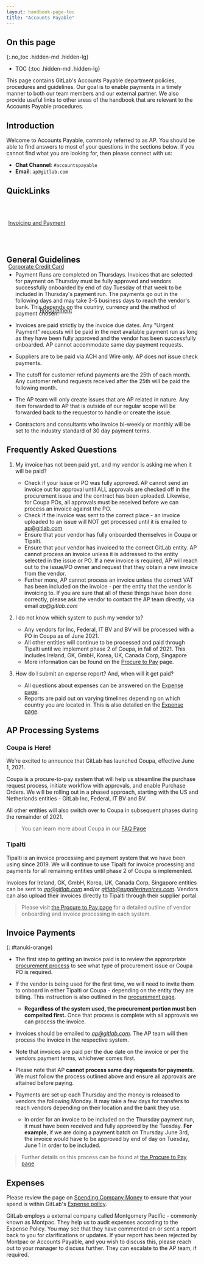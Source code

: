 ```yaml
---
layout: handbook-page-toc
title: "Accounts Payable"
---
```


<link rel="stylesheet" type="text/css" href="/stylesheets/biztech.css" />

## On this page
{:.no_toc .hidden-md .hidden-lg}

- TOC
{:toc .hidden-md .hidden-lg}

This page contains GitLab's Accounts Payable department policies, procedures and guidelines. Our goal is to enable payments in a timely manner to both our team members and our external partner. We also provide useful links to other areas of the handbook that are relevant to the Accounts Payable procedures. 


## <i class="far fa-paper-plane" id="biz-tech-icons"></i> Introduction

Welcome to Accounts Payable, commonly referred to as AP.  You should be able to find answers to most of your questions in the sections below. If you cannot find what you are looking for, then please connect with us:

- **Chat Channel**: `#accountspayable`
- **Email**: `ap@gitlab.com`

## <i class="fas fa-stream" id="biz-tech-icons"></i> QuickLinks

<div class="flex-row" markdown="0" style="height:110px;">
  <a href="/handbook/finance/accounting/#procure-to-pay/" class="btn cta-btn ghost-purple" style="width:250px;margin:5px;display:flex;align-items:center;height:100%;"><span>Invoicing and Payment</span></a>  
  <a href="/handbook/finance/accounting/#credit-card-use-policy/" class="btn cta-btn ghost-purple" style="width:250px;margin:5px;display:flex;align-items:center;height:100%;"><span>Corporate Credit Card</span></a>  
  <a href="/handbook/finance/procurement/" class="btn cta-btn ghost-purple" style="width:250px;margin:5px;display:flex;align-items:center;height:100%;"><span style="margin-left: auto; margin-right: auto;">Procurement</span></a>
</div>

## <i class="fas fa-bullseye" id="biz-tech-icons"></i> General Guidelines

- Payment Runs are completed on Thursdays. Invoices that are selected for payment on Thursday must be fully approved and vendors successfully onboarded by end of day Tuesday of that week to be included in Thursday's payment run. The payments go out in the following days and may take 3-5 business days to reach the vendor's bank. This depends on the country, currency and the method of payment chosen. 

- Invoices are paid strictly by the invoice due dates. Any "Urgent Payment" requests will be paid in the next available payment run as long as they have been fully approved and the vendor has been successfully onboarded. AP cannot accommodate same day payment requests.

- Suppliers are to be paid via ACH and Wire only. AP does not issue check payments.

- The cutoff for customer refund payments are the 25th of each month. Any customer refund requests received after the 25th will be paid the following month.

- The AP team will only create issues that are AP related in nature. Any item forwarded to AP that is outside of our regular scope will be forwarded back to the requestor to handle or create the issue.

- Contractors and consultants who invoice bi-weekly or monthly will be set to the industry standard of 30 day payment terms.

## <i class="far fa-question-circle" id="biz-tech-icons"></i> Frequently Asked Questions

1. My invoice has not been paid yet, and my vendor is asking me when it will be paid?
   - Check if your issue or PO was fully approved. AP cannot send an invoice out for approval until ALL approvals are checked off in the procurement issue and the contract has been uploaded. Likewise, for Coupa POs, all approvals must be received before we can process an invoice against the PO.
   - Check if the invoice was sent to the correct place - an invoice uploaded to an issue will NOT get processed until it is emailed to ap@gitlab.com
   - Ensure that your vendor has fully onboarded themselves in Coupa or Tipalti.
   - Ensure that your vendor has invoiced to the correct GitLab entity. AP cannot process an invoice unless it is addressed to the entity selected in the issue or PO. If a new invoice is required, AP will reach out to the issue/PO owner and request that they obtain a new invoice from the vendor.
   - Further more, AP cannot process an invoice unless the correct VAT has been included on the invoice - per the entity that the vendor is invoicing to.
  If you are sure that all of these things have been done correctly, please ask the vendor to contact the AP team directly, via email _ap@gitlab.com_

2. I do not know which system to push my vendor to?
   - Any vendors for Inc, Federal, IT BV and BV will be processed with a PO in Coupa as of June 2021.
   - All other entities will continue to be processed and paid through Tipalti until we implement phase 2 of Coupa, in fall of 2021. This includes Ireland, GK, GmbH, Korea, UK, Canada Corp, Singapore
   - More information can be found on the [Procure to Pay](/handbook/finance/accounting/#procure-to-pay) page. 

3. How do I submit an expense report? And, when will it get paid?
   - All questions about expenses can be answered on the [Expense page](/handbook/finance/expenses/).
   - Reports are paid out on varying timelines depending on which country you are located in. This is also detailed on the [Expense page](/handbook/finance/expenses/).


## <i class="far fa-file-invoice-dollar" style="color:rgb(252,109,38); font-size:.85em" aria-hidden="true"></i> AP Processing Systems

### <i class="far fa-flag" id="biz-tech-icons"></i> Coupa is Here!

We’re excited to announce that GitLab has launched Coupa, effective June 1, 2021.

Coupa is a procure-to-pay system that will help us streamline the purchase request process, initiate workflow with approvals, and enable Purchase Orders. We will be rolling out in a phased approach, starting with the US and Netherlands entities - GitLab Inc, Federal, IT BV and BV.

All other entities will also switch over to Coupa in subsequent phases during the remainder of 2021. 

> You can learn more about Coupa in our [FAQ Page](/handbook/finance/procurement/coupa-faq/)

### <i class="far fa-flag" id="biz-tech-icons"></i> Tipalti

Tipalti is an invoice processing and payment system that we have been using since 2019. We will continue to use Tipalti for invoice processing and payments for all remaining entities until phase 2 of Coupa is implemented. 

Invoices for Ireland, GK, GmbH, Korea, UK, Canada Corp, Singapore entities can be sent to *ap@gitlab.com* and/or *gitlab@supplierinvoices.com*. Vendors can also upload their invoices directly to Tipalti through their supplier portal. 

> Please visit [the Procure to Pay page](handbook/finance/accounting/#procure-to-pay) for a detailed outline of vendor onboarding and invoice processing in each system.


## <i class="fab fa-gitlab fa-fw" style="color:rgb(252,109,38); font-size:.85em" aria-hidden="true"></i> Invoice Payments 
{: #tanuki-orange}

- The first step to getting an invoice paid is to review the approrpriate [procurement process](/handbook/finance/procurement/) to see what type of procurement issue or Coupa PO is required. 
- If the vendor is being used for the first time, we will need to invite them to onboard in either Tipalti or Coupa - depending on the entity they are billing. This instruction is also outlined in the [procurement page](/handbook/finance/procurement/). 
  - **Regardless of the system used, the procurement portion must ben compelted first.** Once that process is complete with all approvals we can process the invoice.
- Invoices should be emailed to *ap@gitlab.com*. The AP team will then process the invoice in the respective system. 

- Note that invoices are paid per the due date on the invoice or per the vendors payment terms, whichever comes first. 
- Please note that AP **cannot process same day requests for payments**. We must follow the process outlined above and ensure all approvals are attained before paying. 
- Payments are set up each Thursday and the money is released to vendors the following Monday. It may take a few days for transfers to reach vendors depending on their location and the bank they use. 
  - In order for an invoice to be included on the Thursday payment run, it must have been received and fully approved by the Tuesday. **For example**, if we are doing a payment batch on Thursday June 3rd, the invoice would have to be approved by end of day on Tuesday, June 1 in order to be included. 

> Further details on this process can be found at [the Procure to Pay page](handbook/finance/accounting/#procure-to-pay)


## <i class="fas fa-receipt" style="color:rgb(252,109,38); font-size:.85em" aria-hidden="true"></i> Expenses

Please review the page on [Spending Company Money](/handbook/spending-company-money/) to ensure that your spend is within GitLab's [Expense policy](/handbook/finance/expenses/).

GitLab employs a external company called Montgomery Pacific - commonly known as Montpac. They help us to audit expenses according to the Expense Policy. You may see that they have commented on or sent a report back to you for clarifications or updates. If your report has been rejected by Montpac or Accounts Payable, and you wish to discuss this, please reach out to your manager to discuss further. They can escalate to the AP team, if required.
